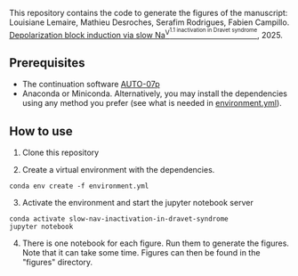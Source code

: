 This repository contains the code to generate the figures of the manuscript:
Louisiane Lemaire, Mathieu Desroches, Serafim Rodrigues, Fabien Campillo. [Depolarization block induction via slow Na<sup>V<sup>1.1 inactivation in Dravet syndrome](https://arxiv.org/abs/2505.03919), 2025.

## Prerequisites
- The continuation software [AUTO-07p](https://github.com/auto-07p/auto-07p)
- Anaconda or Miniconda. Alternatively, you may install the dependencies using any method you prefer (see what is needed in [environment.yml](environment.yml)).

## How to use

1. Clone this repository

2. Create a virtual environment with the dependencies.
```commandline
conda env create -f environment.yml
```

3. Activate the environment and start the jupyter notebook server
```commandline
conda activate slow-nav-inactivation-in-dravet-syndrome
jupyter notebook
```

4. There is one notebook for each figure. Run them to generate the figures. Note that it can take some time. Figures can then be found in the "figures" directory.